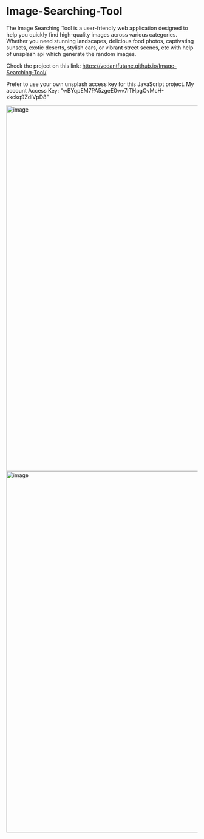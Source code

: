 # Image-Searching-Tool
The Image Searching Tool is a user-friendly web application designed to help you quickly find high-quality images across various categories. Whether you need stunning landscapes, delicious food photos, captivating sunsets, exotic deserts, stylish cars, or vibrant street scenes, etc with help of unsplash api which generate the random images.

Check the project on this link: https://vedantfutane.github.io/Image-Searching-Tool/

Prefer to use your own unsplash access key for this JavaScript project.
My account Access Key: 
"wBYqpEM7PA5zgeE0wv7rTHpgOvMcH-xkckq9ZdiVpD8"

<img width="960" alt="image" src="https://github.com/vedantfutane/Image-Searching-Tool/assets/104979458/120151b6-51e9-4e3f-8bd2-92c95f06a1f2">
<img width="949" alt="image" src="https://github.com/vedantfutane/Image-Searching-Tool/assets/104979458/f1118157-38bb-4943-a352-66ef9bd096b5">
